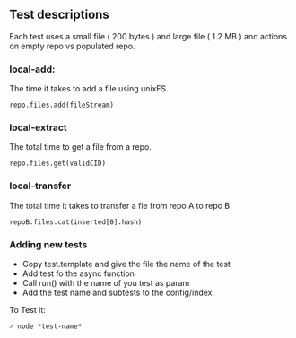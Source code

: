 ## Test descriptions

Each test uses a small file ( 200 bytes ) and large file ( 1.2 MB ) and actions on empty repo vs populated repo.

### local-add:
The time it takes to add a file using unixFS.
```
repo.files.add(fileStream)
```
### local-extract
The total time to get a file from a repo.
```
repo.files.get(validCID)
```
### local-transfer
The total time it takes to transfer a fie from repo A to repo B
```
repoB.files.cat(inserted[0].hash)
```


### Adding new tests

- Copy test.template and give the file the name of the test
- Add test fo the async function 
- Call run() with the name of you test as param
- Add the test name and subtests to the config/index.

To Test it:

```bash
> node *test-name*
```
